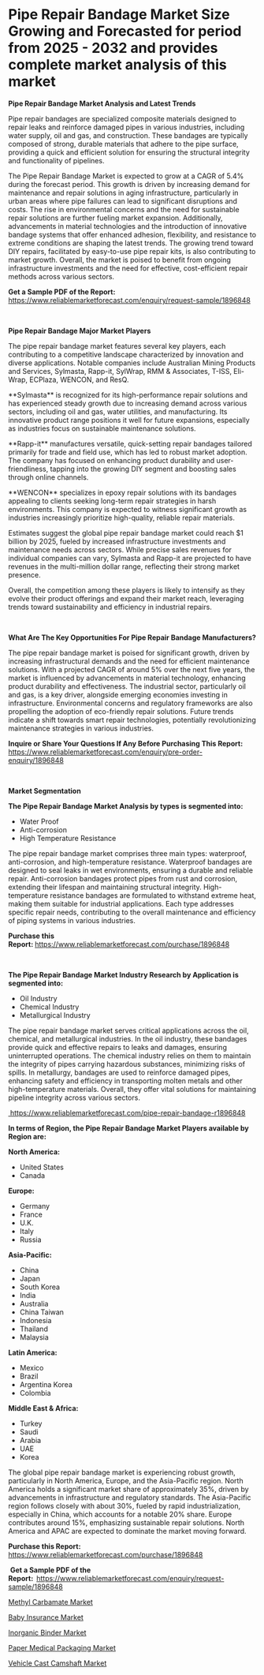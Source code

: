 <p><h1>Pipe Repair Bandage Market Size Growing and Forecasted for period from 2025 - 2032 and provides complete market analysis of this market</h1></p><p><strong>Pipe Repair Bandage Market Analysis and Latest Trends</strong></p>
<p><p>Pipe repair bandages are specialized composite materials designed to repair leaks and reinforce damaged pipes in various industries, including water supply, oil and gas, and construction. These bandages are typically composed of strong, durable materials that adhere to the pipe surface, providing a quick and efficient solution for ensuring the structural integrity and functionality of pipelines.</p><p>The Pipe Repair Bandage Market is expected to grow at a CAGR of 5.4% during the forecast period. This growth is driven by increasing demand for maintenance and repair solutions in aging infrastructure, particularly in urban areas where pipe failures can lead to significant disruptions and costs. The rise in environmental concerns and the need for sustainable repair solutions are further fueling market expansion. Additionally, advancements in material technologies and the introduction of innovative bandage systems that offer enhanced adhesion, flexibility, and resistance to extreme conditions are shaping the latest trends. The growing trend toward DIY repairs, facilitated by easy-to-use pipe repair kits, is also contributing to market growth. Overall, the market is poised to benefit from ongoing infrastructure investments and the need for effective, cost-efficient repair methods across various sectors.</p></p>
<p><strong>Get a Sample PDF of the Report:&nbsp;</strong> <a href="https://www.reliablemarketforecast.com/enquiry/request-sample/1896848?utm_campaign=1875&utm_medium=2&utm_source=Github&utm_content=ia&utm_term=31012025&utm_id=pipe-repair-bandage">https://www.reliablemarketforecast.com/enquiry/request-sample/1896848</a></p>
<p>&nbsp;</p>
<p><strong>Pipe Repair Bandage Major Market Players</strong></p>
<p><p>The pipe repair bandage market features several key players, each contributing to a competitive landscape characterized by innovation and diverse applications. Notable companies include Australian Mining Products and Services, Sylmasta, Rapp-it, SylWrap, RMM & Associates, T-ISS, Eli-Wrap, ECPlaza, WENCON, and ResQ. </p><p>**Sylmasta** is recognized for its high-performance repair solutions and has experienced steady growth due to increasing demand across various sectors, including oil and gas, water utilities, and manufacturing. Its innovative product range positions it well for future expansions, especially as industries focus on sustainable maintenance solutions.</p><p>**Rapp-it** manufactures versatile, quick-setting repair bandages tailored primarily for trade and field use, which has led to robust market adoption. The company has focused on enhancing product durability and user-friendliness, tapping into the growing DIY segment and boosting sales through online channels.</p><p>**WENCON** specializes in epoxy repair solutions with its bandages appealing to clients seeking long-term repair strategies in harsh environments. This company is expected to witness significant growth as industries increasingly prioritize high-quality, reliable repair materials.</p><p>Estimates suggest the global pipe repair bandage market could reach $1 billion by 2025, fueled by increased infrastructure investments and maintenance needs across sectors. While precise sales revenues for individual companies can vary, Sylmasta and Rapp-it are projected to have revenues in the multi-million dollar range, reflecting their strong market presence.</p><p>Overall, the competition among these players is likely to intensify as they evolve their product offerings and expand their market reach, leveraging trends toward sustainability and efficiency in industrial repairs.</p></p>
<p>&nbsp;</p>
<p><strong>What Are The Key Opportunities For Pipe Repair Bandage Manufacturers?</strong></p>
<p><p>The pipe repair bandage market is poised for significant growth, driven by increasing infrastructural demands and the need for efficient maintenance solutions. With a projected CAGR of around 5% over the next five years, the market is influenced by advancements in material technology, enhancing product durability and effectiveness. The industrial sector, particularly oil and gas, is a key driver, alongside emerging economies investing in infrastructure. Environmental concerns and regulatory frameworks are also propelling the adoption of eco-friendly repair solutions. Future trends indicate a shift towards smart repair technologies, potentially revolutionizing maintenance strategies in various industries.</p></p>
<p><strong>Inquire or Share Your Questions If Any Before Purchasing This Report:</strong> <a href="https://www.reliablemarketforecast.com/enquiry/pre-order-enquiry/1896848?utm_campaign=1875&utm_medium=2&utm_source=Github&utm_content=ia&utm_term=31012025&utm_id=pipe-repair-bandage">https://www.reliablemarketforecast.com/enquiry/pre-order-enquiry/1896848</a></p>
<p>&nbsp;</p>
<p><strong>Market Segmentation</strong></p>
<p><strong>The Pipe Repair Bandage Market Analysis by types is segmented into:</strong></p>
<p><ul><li>Water Proof</li><li>Anti-corrosion</li><li>High Temperature Resistance</li></ul></p>
<p><p>The pipe repair bandage market comprises three main types: waterproof, anti-corrosion, and high-temperature resistance. Waterproof bandages are designed to seal leaks in wet environments, ensuring a durable and reliable repair. Anti-corrosion bandages protect pipes from rust and corrosion, extending their lifespan and maintaining structural integrity. High-temperature resistance bandages are formulated to withstand extreme heat, making them suitable for industrial applications. Each type addresses specific repair needs, contributing to the overall maintenance and efficiency of piping systems in various industries.</p></p>
<p><strong>Purchase this Report:&nbsp;</strong><a href="https://www.reliablemarketforecast.com/purchase/1896848?utm_campaign=1875&utm_medium=2&utm_source=Github&utm_content=ia&utm_term=31012025&utm_id=pipe-repair-bandage">https://www.reliablemarketforecast.com/purchase/1896848</a></p>
<p>&nbsp;</p>
<p><strong>The Pipe Repair Bandage Market Industry Research by Application is segmented into:</strong></p>
<p><ul><li>Oil Industry</li><li>Chemical Industry</li><li>Metallurgical Industry</li></ul></p>
<p><p>The pipe repair bandage market serves critical applications across the oil, chemical, and metallurgical industries. In the oil industry, these bandages provide quick and effective repairs to leaks and damages, ensuring uninterrupted operations. The chemical industry relies on them to maintain the integrity of pipes carrying hazardous substances, minimizing risks of spills. In metallurgy, bandages are used to reinforce damaged pipes, enhancing safety and efficiency in transporting molten metals and other high-temperature materials. Overall, they offer vital solutions for maintaining pipeline integrity across various sectors.</p></p>
<p><a href="https://www.reliablemarketforecast.com/pipe-repair-bandage-r1896848?utm_campaign=1875&utm_medium=2&utm_source=Github&utm_content=ia&utm_term=31012025&utm_id=pipe-repair-bandage">&nbsp;https://www.reliablemarketforecast.com/pipe-repair-bandage-r1896848</a></p>
<p><strong>In terms of Region, the Pipe Repair Bandage Market Players available by Region are:</strong></p>
<p>
    <p> <strong> North America: </strong>
        <ul>
            <li>United States</li>
            <li>Canada</li>
        </ul>
        </p> 
    <p> <strong> Europe: </strong>
        <ul>
            <li>Germany</li>
            <li>France</li>
            <li>U.K.</li>
            <li>Italy</li>
            <li>Russia</li>
        </ul>
        </p> 
    <p> <strong> Asia-Pacific: </strong>
        <ul>
            <li>China</li>
            <li>Japan</li>
            <li>South Korea</li>
            <li>India</li>
            <li>Australia</li>
            <li>China Taiwan</li>
            <li>Indonesia</li>
            <li>Thailand</li>
            <li>Malaysia</li>
        </ul>
        </p> 
    <p> <strong> Latin America: </strong>
        <ul>
            <li>Mexico</li>
            <li>Brazil</li>
            <li>Argentina Korea</li>
            <li>Colombia</li>
        </ul>
        </p> 
    <p> <strong> Middle East & Africa: </strong>
        <ul>
            <li>Turkey</li>
            <li>Saudi</li>
            <li>Arabia</li>
            <li>UAE</li>
            <li>Korea</li>
        </ul>
    </p>
    </p>
<p><p>The global pipe repair bandage market is experiencing robust growth, particularly in North America, Europe, and the Asia-Pacific region. North America holds a significant market share of approximately 35%, driven by advancements in infrastructure and regulatory standards. The Asia-Pacific region follows closely with about 30%, fueled by rapid industrialization, especially in China, which accounts for a notable 20% share. Europe contributes around 15%, emphasizing sustainable repair solutions. North America and APAC are expected to dominate the market moving forward.</p></p>
<p><strong>Purchase this Report: </strong><a href="https://www.reliablemarketforecast.com/purchase/1896848?utm_campaign=1875&utm_medium=2&utm_source=Github&utm_content=ia&utm_term=31012025&utm_id=pipe-repair-bandage">https://www.reliablemarketforecast.com/purchase/1896848</a></p>
<p>&nbsp;<strong>Get a Sample PDF of the Report:&nbsp;&nbsp;</strong><a href="https://www.reliablemarketforecast.com/enquiry/request-sample/1896848?utm_campaign=1875&utm_medium=2&utm_source=Github&utm_content=ia&utm_term=31012025&utm_id=pipe-repair-bandage">https://www.reliablemarketforecast.com/enquiry/request-sample/1896848</a></p>
<p><strong></strong></p>
<p><p><a href="https://github.com/popupioo/Market-Research-Report-List-1/blob/main/methyl-carbamate-market.md?utm_campaign=1875&utm_medium=2&utm_source=Github&utm_content=ia&utm_term=31012025&utm_id=pipe-repair-bandage">Methyl Carbamate Market</a></p><p><a href="https://www.linkedin.com/pulse/deep-dive-baby-insurance-market-itstrends-segmentation-lmw7f?utm_campaign=1875&utm_medium=2&utm_source=Github&utm_content=ia&utm_term=31012025&utm_id=pipe-repair-bandage">Baby Insurance Market</a></p><p><a href="https://github.com/abantolemox08/Market-Research-Report-List-1/blob/main/inorganic-binder-market.md?utm_campaign=1875&utm_medium=2&utm_source=Github&utm_content=ia&utm_term=31012025&utm_id=pipe-repair-bandage">Inorganic Binder Market</a></p><p><a href="https://www.linkedin.com/pulse/rising-demand-paper-medical-packaging-market-influencing-syp2f?utm_campaign=1875&utm_medium=2&utm_source=Github&utm_content=ia&utm_term=31012025&utm_id=pipe-repair-bandage">Paper Medical Packaging Market</a></p><p><a href="https://www.linkedin.com/pulse/global-vehicle-cast-camshaft-market-size-trends-analysis-ctxle?utm_campaign=1875&utm_medium=2&utm_source=Github&utm_content=ia&utm_term=31012025&utm_id=pipe-repair-bandage">Vehicle Cast Camshaft Market</a></p></p>